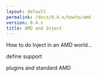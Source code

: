 ```yaml
---
layout: default
permalink: /docs/0.4.x/howto/amd
version: 0.4.x
title: AMD and Inject
---
```

How to do Inject in an AMD world...

define support

plugins and standard AMD